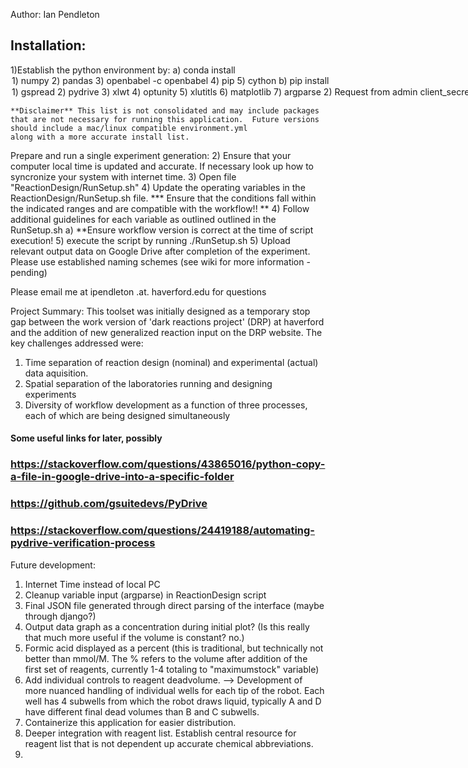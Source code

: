 Author: Ian Pendleton

Installation:
-------------
1)Establish the python environment by:
  a) conda install <option>
    1) numpy
    2) pandas
    3) openbabel -c openbabel
    4) pip
    5) cython
  b) pip install <option>
    1) gspread
    2) pydrive
    3) xlwt
    4) optunity
    5) xlutitls
    6) matplotlib
    7) argparse
2) Request from admin client_secrets.json key or access it on the SD2 google drive.  Do not distribute this key! (https://goo.gl/NmNBY4)

    **Disclaimer** This list is not consolidated and may include packages
    that are not necessary for running this application.  Future versions should include a mac/linux compatible environment.yml 
    along with a more accurate install list.

Prepare and run a single experiment generation:
2) Ensure that your computer local time is updated and accurate. If necessary look up how to syncronize 
  your system with internet time.
3) Open file "ReactionDesign/RunSetup.sh"
4) Update the operating variables in the ReactionDesign/RunSetup.sh file. 
    *** Ensure that the conditions fall within the indicated ranges and are compatible with the workflow!! ** 
4) Follow additional guidelines for each variable as outlined outlined in the RunSetup.sh
  a) **Ensure workflow version is correct at the time of script execution! 
5) execute the script by running ./RunSetup.sh
5) Upload relevant output data on Google Drive after completion of the experiment.  Please use established naming schemes (see wiki for more information - pending)

Please email me at ipendleton .at. haverford.edu for questions

Project Summary:
This toolset was initially designed as a temporary stop gap between the work version of 'dark reactions project' (DRP) at haverford and the addition
of new generalized reaction input on the DRP website. The key challenges addressed were:
  1) Time separation of reaction design (nominal) and experimental (actual) data aquisition.  
  2) Spatial separation of the laboratories running and designing experiments
  3) Diversity of workflow development as a function of three processes, each of which are being designed simultaneously

#### Some useful links for later, possibly
### https://stackoverflow.com/questions/43865016/python-copy-a-file-in-google-drive-into-a-specific-folder
### https://github.com/gsuitedevs/PyDrive
### https://stackoverflow.com/questions/24419188/automating-pydrive-verification-process

Future development:
1) Internet Time instead of local PC
2) Cleanup variable input (argparse) in ReactionDesign script
3) Final JSON file generated through direct parsing of the interface (maybe through django?)
4) Output data graph as a concentration during initial plot? (Is this really that much more useful if the volume is constant? no.)
5) Formic acid displayed as a percent (this is traditional, but technically not better than mmol/M. The % refers to the volume after addition of the first set of reagents, currently 1-4 totaling to "maximumstock" variable)
6) Add individual controls to reagent deadvolume.  --> Development of more nuanced handling of individual wells for each tip of the robot.  Each well has 4 subwells from which the robot draws liquid, typically A and D have different final dead volumes than B and C subwells.
7) Containerize this application for easier distribution.
8) Deeper integration with reagent list.  Establish central resource for reagent list that is not dependent up accurate chemical abbreviations.
9) 